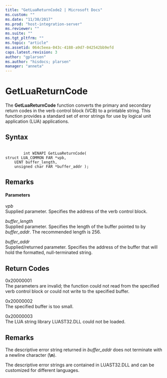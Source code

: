 ```yaml
---
title: "GetLuaReturnCode2 | Microsoft Docs"
ms.custom: ""
ms.date: "11/30/2017"
ms.prod: "host-integration-server"
ms.reviewer: ""
ms.suite: ""
ms.tgt_pltfrm: ""
ms.topic: "article"
ms.assetid: 064c5eea-043c-4188-a9d7-042542bb9efd
caps.latest.revision: 3
author: "gplarsen"
ms.author: "hisdocs; plarsen"
manager: "anneta"
---
```

# GetLuaReturnCode
The **GetLuaReturnCode** function converts the primary and secondary return codes in the verb control block (VCB) to a printable string. This function provides a standard set of error strings for use by logical unit application (LUA) applications.  
  
## Syntax  
  
```  
  
        int WINAPI GetLuaReturnCode(   
struct LUA_COMMON FAR *vpb,    
    UINT buffer_length,            
    unsigned char FAR *buffer_addr );  
```  
  
## Remarks  
  
#### Parameters  
 *vpb*  
 Supplied parameter. Specifies the address of the verb control block.  
  
 *buffer_length*  
 Supplied parameter. Specifies the length of the buffer pointed to by *buffer_addr*. The recommended length is 256.  
  
 *buffer_addr*  
 Supplied/returned parameter. Specifies the address of the buffer that will hold the formatted, null-terminated string.  
  
## Return Codes  
 0x20000001  
 The parameters are invalid; the function could not read from the specified verb control block or could not write to the specified buffer.  
  
 0x20000002  
 The specified buffer is too small.  
  
 0x20000003  
 The LUA string library LUAST32.DLL could not be loaded.  
  
## Remarks  
 The descriptive error string returned in *buffer_addr* does not terminate with a newline character (**\n**).  
  
 The descriptive error strings are contained in LUAST32.DLL and can be customized for different languages.